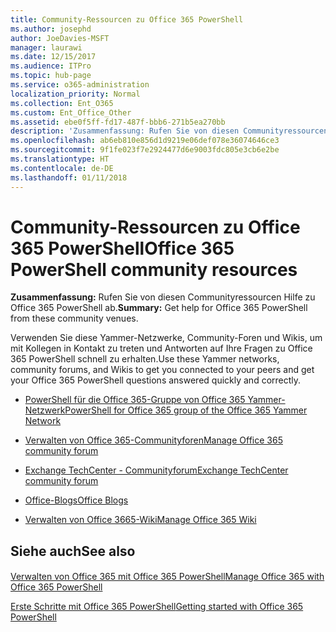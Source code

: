 ```yaml
---
title: Community-Ressourcen zu Office 365 PowerShell
ms.author: josephd
author: JoeDavies-MSFT
manager: laurawi
ms.date: 12/15/2017
ms.audience: ITPro
ms.topic: hub-page
ms.service: o365-administration
localization_priority: Normal
ms.collection: Ent_O365
ms.custom: Ent_Office_Other
ms.assetid: ebe0f5ff-fd17-487f-bbb6-271b5ea270bb
description: 'Zusammenfassung: Rufen Sie von diesen Communityressourcen Hilfe zu Office 365 PowerShell ab.'
ms.openlocfilehash: ab6eb810e856d1d9219e06def078e36074646ce3
ms.sourcegitcommit: 9f1fe023f7e2924477d6e9003fdc805e3cb6e2be
ms.translationtype: HT
ms.contentlocale: de-DE
ms.lasthandoff: 01/11/2018
---
```

# <a name="office-365-powershell-community-resources"></a><span data-ttu-id="a8f6e-103">Community-Ressourcen zu Office 365 PowerShell</span><span class="sxs-lookup"><span data-stu-id="a8f6e-103">Office 365 PowerShell community resources</span></span>

 <span data-ttu-id="a8f6e-104">**Zusammenfassung:** Rufen Sie von diesen Communityressourcen Hilfe zu Office 365 PowerShell ab.</span><span class="sxs-lookup"><span data-stu-id="a8f6e-104">**Summary:** Get help for Office 365 PowerShell from these community venues.</span></span>
  
<span data-ttu-id="a8f6e-105">Verwenden Sie diese Yammer-Netzwerke, Community-Foren und Wikis, um mit Kollegen in Kontakt zu treten und Antworten auf Ihre Fragen zu Office 365 PowerShell schnell zu erhalten.</span><span class="sxs-lookup"><span data-stu-id="a8f6e-105">Use these Yammer networks, community forums, and Wikis to get you connected to your peers and get your Office 365 PowerShell questions answered quickly and correctly.</span></span> 
  
- [<span data-ttu-id="a8f6e-106">PowerShell für die Office 365-Gruppe von Office 365 Yammer-Netzwerk</span><span class="sxs-lookup"><span data-stu-id="a8f6e-106">PowerShell for Office 365 group of the Office 365 Yammer Network</span></span>](https://www.yammer.com/itpronetwork/#/threads/inGroup?type=in_group&amp;feedId=4632269)
    
- <span data-ttu-id="a8f6e-107">[Verwalten von Office 365-Communityforen](https://community.office365.com/de-DE/f/148.aspx)</span><span class="sxs-lookup"><span data-stu-id="a8f6e-107">[Manage Office 365 community forum](https://community.office365.com/de-DE/f/148.aspx)</span></span>
    
- [<span data-ttu-id="a8f6e-108">Exchange TechCenter - Communityforum</span><span class="sxs-lookup"><span data-stu-id="a8f6e-108">Exchange TechCenter community forum</span></span>](https://social.technet.microsoft.com/Forums/exchange/en-US/home?forum=exchangesvrgeneral)
    
- <span data-ttu-id="a8f6e-109">[Office-Blogs](https://blogs.office.com/)</span><span class="sxs-lookup"><span data-stu-id="a8f6e-109">[Office Blogs](https://blogs.office.com/)</span></span>
    
- <span data-ttu-id="a8f6e-110">[Verwalten von Office 3665-Wiki](https://community.office365.com/de-DE/w/manage/default.aspx)</span><span class="sxs-lookup"><span data-stu-id="a8f6e-110">[Manage Office 365 Wiki](https://community.office365.com/de-DE/w/manage/default.aspx)</span></span>
    
## <a name="see-also"></a><span data-ttu-id="a8f6e-111">Siehe auch</span><span class="sxs-lookup"><span data-stu-id="a8f6e-111">See also</span></span>

#### 

[<span data-ttu-id="a8f6e-112">Verwalten von Office 365 mit Office 365 PowerShell</span><span class="sxs-lookup"><span data-stu-id="a8f6e-112">Manage Office 365 with Office 365 PowerShell</span></span>](manage-office-365-with-office-365-powershell.md)
  
[<span data-ttu-id="a8f6e-113">Erste Schritte mit Office 365 PowerShell</span><span class="sxs-lookup"><span data-stu-id="a8f6e-113">Getting started with Office 365 PowerShell</span></span>](getting-started-with-office-365-powershell.md)

